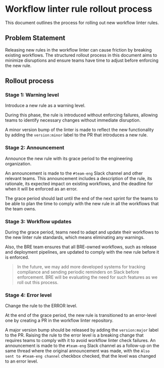 # Workflow linter rule rollout process

This document outlines the process for rolling out new workflow linter rules.

## Problem Statement

Releasing new rules in the workflow linter can cause friction by breaking existing workflows. The structured rollout process in this document aims to minimize disruptions and ensure teams have time to adjust before enforcing the new rule.

## Rollout process

### Stage 1: Warning level

Introduce a new rule as a warning level.

During this phase, the rule is introduced without enforcing failures, allowing teams to identify necessary changes without immediate disruption.

A minor version bump of the linter is made to reflect the new functionality by adding the `version:minor` label to the PR that introduces a new rule.

### Stage 2: Announcement

Announce the new rule with its grace period to the engineering organization.

An announcement is made to the `#team-eng` Slack channel and other relevant teams. This announcement includes a description of the rule, its rationale, its expected impact on existing workflows, and the deadline for when it will be enforced as an error.

The grace period should last until the end of the next sprint for the teams to be able to plan the time to comply with the new rule in all the workflows that the team owns.

### Stage 3: Workflow updates

During the grace period, teams need to adapt and update their workflows to the new linter rule standards, which means eliminating any warnings.

Also, the BRE team ensures that all BRE-owned workflows, such as release and deployment pipelines, are updated to comply with the new rule before it is enforced.


> In the future, we may add more developed systems for tracking compliance and sending periodic reminders on Slack before enforcement. BRE will be evaluating the need for such features as we roll out this process.

### Stage 4: Error level

Change the rule to the ERROR level.

At the end of the grace period, the new rule is transitioned to an error-level one by creating a PR in the workflow linter repository.

A major version bump should be released by adding the `version:major` label to the PR. Raising the rule to the error level is a breaking change that requires teams to comply with it to avoid workflow linter check failures.
An announcement is made to the `#team-eng` Slack channel as a follow-up on the same thread where the original announcement was made, with the `Also sent to #team-eng channel` checkbox checked, that the level was changed to an error level.